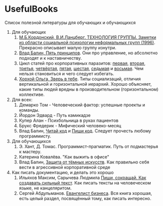 # UsefulBooks
Список полезной литературы для обучающих и обучающихся

1. Для обучающих
    1. [М.Б.Кордонский, В.И.Ланцберг. ТЕХНОЛОГИЯ ГРУППЫ. Заметки из области социальной психологии неформальных групп (1996)](http://lib.ru/INDEXLESS/tg/index.htm). Прекрасно описывает малую группу изнутри.
    1. [Влад Балин, Пять принципов](https://gaperton.livejournal.com/50778.html). Они про управление, но абсолютно подходят и к наставничеству. 
    1. Цикл статей про корпоративных паразитов: [первая](http://www.eldar.com/node/68), [вторая](http://www.eldar.com/node/70), [третья](http://www.eldar.com/node/71), [четвёртая](http://www.eldar.com/node/107), [пятая](http://www.eldar.com/node/184), [шестая](http://www.eldar.com/node/194), [седьмая](http://www.eldar.com/node/206) и [восьмая](http://www.eldar.com/node/283). Чем нельзя становиться и чего следует избегать.
    1. [Хорхой Ольга, Зверь в тебе](http://samlib.ru/h/horhoj_o/11.shtml). Типы социализаций, отличия вертикальной и горизонтальной иерархий. Хорошо объясняет, какие типы людей вредны в производительном (горизонтальном) коллективе.
1. Для всех: 
    1. Демарко Том - Человеческий фактор: успешные проекты и команды. 
    1. Йордон Эдвард - Путь камикадзе
    1. Купер Алан - Психбольница в руках пациентов
    1. Брукс Фредерик - Мифический человеко-месяц
    1. Влад Балин, [Читай код](https://gaperton.livejournal.com/32772.html) и [Пиши код](https://gaperton.livejournal.com/35460.html). Следует прочесть любому программисту.
1. Для обучающихся
    1. Э. Хант, Д. Томас. Программист-прагматик. Путь от подмастерья к мастеру.
    1. Катерина Ковалёва. "Как выжить в офисе"
    1. Влад Балин, [Защита от тёмных искусств](https://www.google.ru/search?q=%D0%B1%D0%B0%D0%BB%D0%B8%D0%BD%20%D0%B7%D0%B0%D1%89%D0%B8%D1%82%D0%B0%20%D0%BE%D1%82%20%D1%82%D0%B5%D0%BC%D0%BD%D1%8B%D1%85%20%D0%B8%D1%81%D0%BA%D1%83%D1%81%D1%81%D1%82%D0%B2). Как правильно себя вести в агрессивной корпоративной среде
1. Как писать документацию, и делать это хорошо
    1. Ильяхов Максим, Сарычева Людмила [Пиши, сокращай. Как создавать сильный текст](https://biznesassorti.info/wp-content/uploads/2017/11/lesswrite.pdf). Как писать тексты на человеческом языке, не канцеляритом.
    1. Сергей Абдульманов. [Евангелист бизнеса](https://www.litres.ru/sergey-abdulmanov/evangelist-biznesa/). Вся книга хорошая, есть целый раздел, посвящённый тому, как писать интересно.
